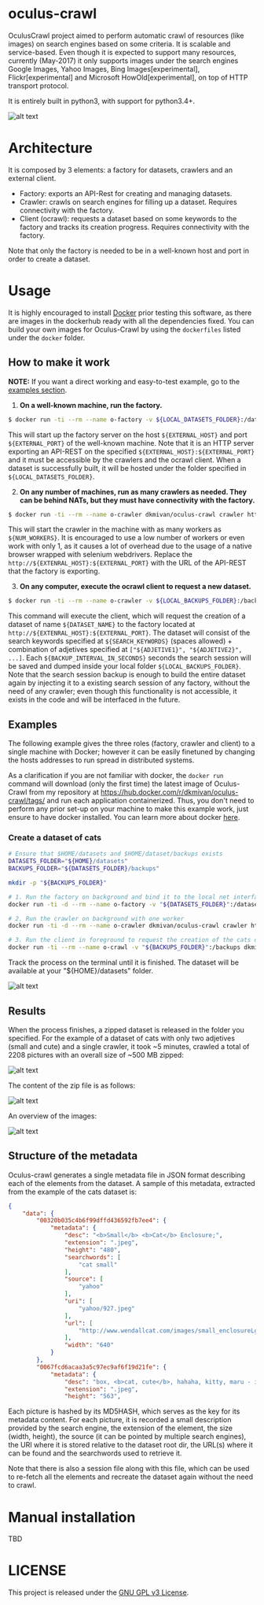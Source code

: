 # oculus-crawl
OculusCrawl project aimed to perform automatic crawl of resources (like images) on search engines based on some criteria. It is scalable and service-based. Even though it is expected to support many resources, currently (May-2017) it only supports images under the search engines Google Images, Yahoo Images, Bing Images[experimental], Flickr[experimental] and Microsoft HowOld[experimental], on top of HTTP transport protocol.

It is entirely built in python3, with support for python3.4+. 

![alt text][logo]

[logo]: https://github.com/ipazc/oculus-crawl/blob/master/oculus-crawl.jpeg "Oculus Crawl tool."

# Architecture

It is composed by 3 elements: a factory for datasets, crawlers and an external client.

 * Factory: exports an API-Rest for creating and managing datasets.
 * Crawler: crawls on search engines for filling up a dataset. Requires connectivity with the factory.
 * Client (ocrawl): requests a dataset based on some keywords to the factory and tracks its creation progress. Requires connectivity with the factory.

Note that only the factory is needed to be in a well-known host and port in order to create a dataset.

# Usage

It is highly encouraged to install [Docker](https://www.docker.com/) prior testing this software, as there are images in the dockerhub ready with all the dependencies fixed. You can build your own images for Oculus-Crawl by using the `dockerfiles` listed under the `docker` folder.

## How to make it work

**NOTE:** If you want a direct working and easy-to-test example, go to the [examples section](#examples).

1. **On a well-known machine, run the factory.**

```bash
$ docker run -ti --rm --name o-factory -v ${LOCAL_DATASETS_FOLDER}:/datasets -p ${EXTENRAL_HOST}:${EXTERNAL_PORT}:24005 dkmivan/oculus-crawl factory 0.0.0.0 -d /datasets/
```
This will start up the factory server on the host `${EXTERNAL_HOST}` and port `${EXTERNAL_PORT}` of the well-known machine. Note that it is an HTTP server exporting an API-REST on the specified `${EXTERNAL_HOST}:${EXTERNAL_PORT}` and it must be accessible by the crawlers and the ocrawl client. 
When a dataset is successfully built, it will be hosted under the folder specified in `${LOCAL_DATASETS_FOLDER}`. 


2. **On any number of machines, run as many crawlers as needed. They can be behind NATs, but they must have connectivity with the factory.**

```bash
$ docker run -ti --rm --name o-crawler dkmivan/oculus-crawl crawler http://${EXTENRAL_HOST}:${EXTERNAL_PORT} -w ${NUM_WORKERS}
```

This will start the crawler in the machine with as many workers as `${NUM_WORKERS}`. It is encouraged to use a low number of workers or even work with only 1, as it causes a lot of overhead due to the usage of a native browser wrapped with selenium webdrivers. Replace the `http://${EXTENRAL_HOST}:${EXTERNAL_PORT}` with the URL of the API-REST that the factory is exporting.


3. **On any computer, execute the ocrawl client to request a new dataset.**

```bash
$ docker run -ti --rm --name o-crawler -v ${LOCAL_BACKUPS_FOLDER}:/backups dkmivan/oculus-crawl ocrawl http://${EXTENRAL_HOST}:${EXTERNAL_PORT} -n ${DATASET_NAME} -s '${SEARCH_KEYWORDS}:["${ADJETIVE1}", "${ADJETIVE2}", ...]' -s '${SEARCH_KEYWORDS2}:[...] -b /backups/ -t ${BACKUP_INTERVAL_IN_SECONDS} '
```

This command will execute the client, which will request the creation of a dataset of name `${DATASET_NAME}` to the factory located at `http://${EXTENRAL_HOST}:${EXTERNAL_PORT}`. The dataset will consist of the search keywords specified at `${SEARCH_KEYWORDS}` (spaces allowed) + combination of adjetives specified at `["${ADJETIVE1}", "${ADJETIVE2}", ...]`. Each `${BACKUP_INTERVAL_IN_SECONDS}` seconds the search session will be saved and dumped inside your local folder `${LOCAL_BACKUPS_FOLDER}`. Note that the search session backup is enough to build the entire dataset again by injecting it to a existing search session of any factory, without the need of any crawler; even though this functionality is not accessible, it exists in the code and will be interfaced in the future.

## Examples

The following example gives the three roles (factory, crawler and client) to a single machine with Docker; however it can be easily finetuned by changing the hosts addresses to run spread in distributed systems. 

As a clarification if you are not familiar with docker, the `docker run` command will download (only the first time) the latest image of Oculus-Crawl from my repository at https://hub.docker.com/r/dkmivan/oculus-crawl/tags/ and run each application containerized. Thus, you don't need to perform any prior set-up on your machine to make this example work, just ensure to have docker installed. You can learn more about docker [here](https://docs.docker.com/get-started/).

### Create a dataset of cats 

```bash
# Ensure that $HOME/datasets and $HOME/dataset/backups exists
DATASETS_FOLDER="${HOME}/datasets"
BACKUPS_FOLDER="${DATASETS_FOLDER}/backups"

mkdir -p "${BACKUPS_FOLDER}"

# 1. Run the factory on background and bind it to the local net interface from docker (172.17.0.1:24005).
docker run -ti -d --rm --name o-factory -v "${DATASETS_FOLDER}":/datasets -p 172.17.0.1:24005:24005 dkmivan/oculus-crawl factory 0.0.0.0 -d /datasets/

# 2. Run the crawler on background with one worker
docker run -ti -d --rm --name o-crawler dkmivan/oculus-crawl crawler http://172.17.0.1:24005 -w 1

# 3. Run the client in foreground to request the creation of the cats dataset and track its creation progress.
docker run -ti --rm --name o-crawl -v "${BACKUPS_FOLDER}":/backups dkmivan/oculus-crawl ocrawl http://172.17.0.1:24005 -n "cats_dataset_example" -s 'cat:["small", "cute"]' -b /backups/ -t 1
```

Track the process on the terminal until it is finished. The dataset will be available at your "${HOME}/datasets" folder.

![alt text][terminal result]

[terminal result]: https://github.com/ipazc/oculus-crawl/blob/master/ocrawl-client.jpeg "Oculus Crawl tool client output."

## Results

When the process finishes, a zipped dataset is released in the folder you specified. For the example of a dataset of cats with only two adjetives (small and cute) and a single crawler, it took ~5 minutes, crawled a total of 2208 pictures with an overall size of ~500 MB zipped:

![alt text][folder result1]

[folder result1]: https://github.com/ipazc/oculus-crawl/blob/master/ocrawl-result-folder1.jpeg "Oculus Crawl result."

The content of the zip file is as follows:

![alt text][folder result2]

[folder result2]: https://github.com/ipazc/oculus-crawl/blob/master/ocrawl-result-folder2.jpeg "Oculus Crawl result zip content."

An overview of the images:

![alt text][folder result3]

[folder result3]: https://github.com/ipazc/oculus-crawl/blob/master/ocrawl-result-folder3.jpeg "Oculus Crawl result zip content."

## Structure of the metadata

Oculus-crawl generates a single metadata file in JSON format describing each of the elements from the dataset. A sample of this metadata, extracted from the example of the cats dataset is:

```json
{
    "data": {
        "00320b035c4b6f99dffd436592fb7ee4": {
            "metadata": {
                "desc": "<b>Small</b> <b>Cat</b> Enclosure;",
                "extension": ".jpeg",
                "height": "480",
                "searchwords": [
                    "cat small"
                ],
                "source": [
                    "yahoo"
                ],
                "uri": [
                    "yahoo/927.jpeg"
                ],
                "url": [
                    "http://www.wendallcat.com/images/small_enclosureLg.jpg"
                ],
                "width": "640"
            }
        },
        "0067fcd6acaa3a5c97ec9af6f19d21fe": {
            "metadata": {
                "desc": "box, <b>cat, cute</b>, hahaha, kitty, maru - image #49308 on Favim.com;",
                "extension": ".jpeg",
                "height": "563",
```

Each picture is hashed by its MD5HASH, which serves as the key for its metadata content. For each picture, it is recorded a small description provided by the search engine, the extension of the element, the size (width, height), the source (it can be pointed by multiple search engines), the URI where it is stored relative to the dataset root dir, the URL(s) where it can be found and the searchwords used to retrieve it.

Note that there is also a session file along with this file, which can be used to re-fetch all the elements and recreate the dataset again without the need to crawl.


# Manual installation
TBD

# LICENSE
This project is released under the [GNU GPL v3 License](https://github.com/ipazc/oculus-crawl/blob/master/LICENSE).
